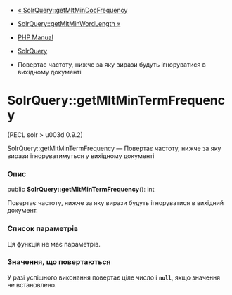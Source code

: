 - [«
SolrQuery::getMltMinDocFrequency](solrquery.getmltmindocfrequency.md)
- [SolrQuery::getMltMinWordLength
»](solrquery.getmltminwordlength.md)

- [PHP Manual](index.md)
- [SolrQuery](class.solrquery.md)
- Повертає частоту, нижче за яку вирази будуть ігноруватися в
вихідному документі

# SolrQuery::getMltMinTermFrequency

(PECL solr \> u003d 0.9.2)

SolrQuery::getMltMinTermFrequency — Повертає частоту, нижче за яку
вирази ігноруватимуться у вихідному документі

### Опис

public **SolrQuery::getMltMinTermFrequency**(): int

Повертає частоту, нижче за яку вирази будуть ігноруватися в
вихідний документ.

### Список параметрів

Ця функція не має параметрів.

### Значення, що повертаються

У разі успішного виконання повертає ціле число і **`null`**, якщо
значення не встановлено.
